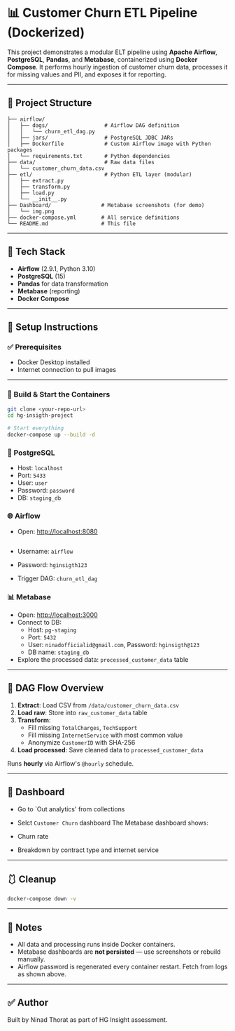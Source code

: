 # 📊 Customer Churn ETL Pipeline (Dockerized)

This project demonstrates a modular ELT pipeline using **Apache Airflow**, **PostgreSQL**, **Pandas**, and **Metabase**, containerized using **Docker Compose**. It performs hourly ingestion of customer churn data, processes it for missing values and PII, and exposes it for reporting.

---

## 📁 Project Structure

```
├── airflow/
│   ├── dags/                  # Airflow DAG definition
│   │   └── churn_etl_dag.py
│   ├── jars/                  # PostgreSQL JDBC JARs
│   ├── Dockerfile             # Custom Airflow image with Python packages
│   └── requirements.txt       # Python dependencies
├── data/                      # Raw data files
│   └── customer_churn_data.csv
├── etl/                       # Python ETL layer (modular)
│   ├── extract.py
│   ├── transform.py
│   ├── load.py
│   └── __init__.py
├── Dashboard/                # Metabase screenshots (for demo)
│   └── img.png
├── docker-compose.yml        # All service definitions
└── README.md                 # This file
```

---

## 💠 Tech Stack

- **Airflow** (2.9.1, Python 3.10)
- **PostgreSQL** (15)
- **Pandas** for data transformation
- **Metabase** (reporting)
- **Docker Compose**

---

## 🚀 Setup Instructions

### ✅ Prerequisites

- Docker Desktop installed
- Internet connection to pull images

---

### 🧱 Build & Start the Containers

```bash
git clone <your-repo-url>
cd hg-insigth-project

# Start everything
docker-compose up --build -d
```

### 🐘 PostgreSQL

- Host: `localhost`
- Port: `5433`
- User: `user`
- Password: `password`
- DB: `staging_db`

### 🌐 Airflow

- Open: [http://localhost:8080](http://localhost:8080)

  ```
- Username: `airflow`
- Password: `hginsigth123`
- Trigger DAG: `churn_etl_dag`

### 📊 Metabase

- Open: [http://localhost:3000](http://localhost:3000)
- Connect to DB:
  - Host: `pg-staging`
  - Port: `5432`
  - User: `ninadofficialid@gmail.com`, Password: `hginsigth@123`
  - DB name: `staging_db`
- Explore the processed data: `processed_customer_data` table

---

## 🔄 DAG Flow Overview

1. **Extract**: Load CSV from `/data/customer_churn_data.csv`
2. **Load raw**: Store into `raw_customer_data` table
3. **Transform**:
   - Fill missing `TotalCharges`, `TechSupport`
   - Fill missing `InternetService` with most common value
   - Anonymize `CustomerID` with SHA-256
4. **Load processed**: Save cleaned data to `processed_customer_data`

Runs **hourly** via Airflow's `@hourly` schedule.

---

## 📸 Dashboard



- Go to `Out analytics' from collections
- Selct `Customer Churn` dashboard
The Metabase dashboard shows:

- Churn rate
- Breakdown by contract type and internet service



---

## 🩱 Cleanup

```bash
docker-compose down -v
```

---

## 📌 Notes

- All data and processing runs inside Docker containers.
- Metabase dashboards are **not persisted** — use screenshots or rebuild manually.
- Airflow password is regenerated every container restart. Fetch from logs as shown above.

---

## ✅ Author

Built by Ninad Thorat as part of HG Insight assessment.

